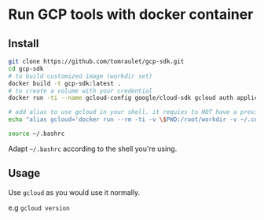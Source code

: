# Run GCP tools with docker container
## Install
```bash
git clone https://github.com/tomraulet/gcp-sdk.git
cd gcp-sdk
# to build customized image (workdir set)
docker build -t gcp-sdk:latest .
# to create a volume with your credential
docker run -ti --name gcloud-config google/cloud-sdk gcloud auth application-default login

# add alias to use gcloud in your shell. it requies to NOT have a previously installed version of gcloud on your system
echo "alias gcloud='docker run --rm -ti -v \$PWD:/root/workdir -v ~/.config/gcloud:/root/.config/gcloud -v ~/.kube:/root/.kube gcp-sdk gcloud \$@'" >> ~/.bashrc

source ~/.bashrc
```

Adapt `~/.bashrc`  according to the shell you're using.

## Usage
Use `gcloud` as you would use it normally.

e.g `gcloud version`
